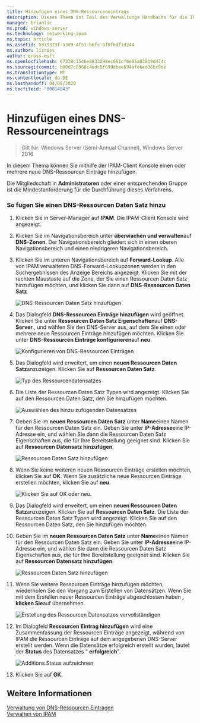 ```yaml
---
title: Hinzufügen eines DNS-Ressourceneintrags
description: Dieses Thema ist Teil des Verwaltungs Handbuchs für die IP-Adressverwaltung (IPAM) in Windows Server 2016.
manager: brianlic
ms.prod: windows-server
ms.technology: networking-ipam
ms.topic: article
ms.assetid: 5379373f-a3d9-4f51-b6fc-bf0f6df1d244
ms.author: lizross
author: eross-msft
ms.openlocfilehash: 67238c1546e8833298ec061cf6e05a038b9d474c
ms.sourcegitcommit: b00d7c8968c4adc8f699dbee694afe6ed36bc9de
ms.translationtype: MT
ms.contentlocale: de-DE
ms.lasthandoff: 04/08/2020
ms.locfileid: "80814843"
---
```

# <a name="add-a-dns-resource-record"></a>Hinzufügen eines DNS-Ressourceneintrags

>Gilt für: Windows Server (Semi-Annual Channel), Windows Server 2016

In diesem Thema können Sie mithilfe der IPAM-Client Konsole einen oder mehrere neue DNS-Ressourcen Einträge hinzufügen.  
  
Die Mitgliedschaft in **Administratoren** oder einer entsprechenden Gruppe ist die Mindestanforderung für die Durchführung dieses Verfahrens.  
  
### <a name="to-add-a-dns-resource-record"></a>So fügen Sie einen DNS-Ressourcen Daten Satz hinzu  
  
1.  Klicken Sie in Server-Manager auf **IPAM**. Die IPAM-Client Konsole wird angezeigt.  
  
2.  Klicken Sie im Navigationsbereich unter **überwachen und verwalten**auf **DNS-Zonen**.  Der Navigationsbereich gliedert sich in einen oberen Navigationsbereich und einen niedrigeren Navigationsbereich.  
  
3.  Klicken Sie im unteren Navigationsbereich auf **Forward-Lookup**. Alle von IPAM verwalteten DNS-Forward-Lookupzonen werden in den Suchergebnissen des Anzeige Bereichs angezeigt. Klicken Sie mit der rechten Maustaste auf die Zone, der Sie einen Ressourcen Daten Satz hinzufügen möchten, und klicken Sie dann auf **DNS-Ressourcen Daten Satz**  
  
    ![DNS-Ressourcen Daten Satz hinzufügen](../../media/Add-a-DNS-Resource-Record/ipam_DNSrr_01.jpg)
  
4.  Das Dialogfeld **DNS-Ressourcen Einträge hinzufügen** wird geöffnet. Klicken Sie unter **Ressourcen Daten Satz Eigenschaften**auf **DNS-Server** , und wählen Sie den DNS-Server aus, auf dem Sie einen oder mehrere neue Ressourcen Einträge hinzufügen möchten. Klicken Sie unter **DNS-Ressourcen Einträge konfigurieren**auf **neu**.  
  
    ![Konfigurieren von DNS-Ressourcen Einträgen](../../media/Add-a-DNS-Resource-Record/ipam_DNSrr_02.jpg)  
  
5.  Das Dialogfeld wird erweitert, um einen **neuen Ressourcen Daten Satz**anzuzeigen. Klicken Sie auf **Ressourcen Daten Satz**.  
  
    ![Typ des Ressourcendatensatzes](../../media/Add-a-DNS-Resource-Record/ipam_DNSrr_03.jpg)  
  
6.  Die Liste der Ressourcen Daten Satz Typen wird angezeigt. Klicken Sie auf den Ressourcen Daten Satz, den Sie hinzufügen möchten.  
  
    ![Auswählen des hinzu zufügenden Datensatzes](../../media/Add-a-DNS-Resource-Record/ipam_DNSrr_04.jpg)  
  
7.  Geben Sie im **neuen Ressourcen Daten Satz** unter **Name**einen Namen für den Ressourcen Daten Satz ein. Geben Sie unter **IP-Adresse**eine IP-Adresse ein, und wählen Sie dann die Ressourcen Daten Satz Eigenschaften aus, die für Ihre Bereitstellung geeignet sind. Klicken Sie auf **Ressourcen Datensatz hinzufügen**.  
  
    ![Ressourcen Daten Satz hinzufügen](../../media/Add-a-DNS-Resource-Record/ipam_DNSrr_06.jpg)  
  
8.  Wenn Sie keine weiteren neuen Ressourcen Einträge erstellen möchten, klicken Sie auf **OK**. Wenn Sie zusätzliche neue Ressourcen Einträge erstellen möchten, klicken Sie auf **neu**.  
  
    ![Klicken Sie auf OK oder neu.](../../media/Add-a-DNS-Resource-Record/ipam_DNSrr_r2_01.jpg)
  
9. Das Dialogfeld wird erweitert, um einen **neuen Ressourcen Daten Satz**anzuzeigen. Klicken Sie auf **Ressourcen Daten Satz**. Die Liste der Ressourcen Daten Satz Typen wird angezeigt. Klicken Sie auf den Ressourcen Daten Satz, den Sie hinzufügen möchten.  
  
10. Geben Sie im **neuen Ressourcen Daten Satz** unter **Name**einen Namen für den Ressourcen Daten Satz ein. Geben Sie unter **IP-Adresse**eine IP-Adresse ein, und wählen Sie dann die Ressourcen Daten Satz Eigenschaften aus, die für Ihre Bereitstellung geeignet sind. Klicken Sie auf **Ressourcen Datensatz hinzufügen**.  
  
    ![Ressourcen Daten Satz hinzufügen](../../media/Add-a-DNS-Resource-Record/ipam_DNSrr_r2_02.jpg)  
  
11. Wenn Sie weitere Ressourcen Einträge hinzufügen möchten, wiederholen Sie den Vorgang zum Erstellen von Datensätzen. Wenn Sie mit dem Erstellen neuer Ressourcen Einträge abgeschlossen haben **, klicken Sie**auf übernehmen.  
  
    ![Erstellung des Ressourcen Datensatzes vervollständigen](../../media/Add-a-DNS-Resource-Record/ipam_DNSrr_r2_03.jpg)  
  
12. Im Dialogfeld **Ressourcen Eintrag hinzufügen** wird eine Zusammenfassung der Ressourcen Einträge angezeigt, während von IPAM die Ressourcen Einträge auf dem angegebenen DNS-Server erstellt werden. Wenn die Datensätze erfolgreich erstellt wurden, lautet der **Status** des Datensatzes " **erfolgreich**".  
  
    ![Additions Status aufzeichnen](../../media/Add-a-DNS-Resource-Record/ipam_DNSrr_r2_04.jpg)  
  
13. Klicken Sie auf **OK**.  
  
## <a name="see-also"></a>Weitere Informationen  
[Verwaltung von DNS-Ressourcen Einträgen](DNS-Resource-Record-Management.md)  
[Verwalten von IPAM](Manage-IPAM.md)  
  


